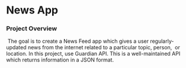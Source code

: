 <h1> News App </h1>
<h3> Project Overview </h3>
&nbspThe goal is to create a News Feed app which gives a user regularly-updated news from the internet related to a particular topic, person, &nbspor location. In this project, use        Guardian API. This is a well-maintained API which returns information in a JSON format.
